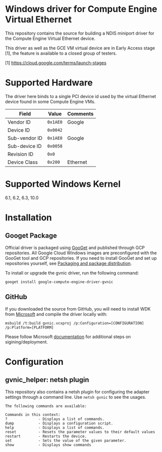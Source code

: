# Windows driver for Compute Engine Virtual Ethernet

This repository contains the source for building a NDIS miniport driver for the
Compute Engine Virtual Ethernet device.

This driver as well as the GCE VM virtual device are in Early Access stage [1],
the feature is available to a closed group of testers.

[1] https://cloud.google.com/terms/launch-stages

# Supported Hardware

The driver here binds to a single PCI device id used by the virtual Ethernet
device found in some Compute Engine VMs.

Field         | Value    | Comments
------------- | -------- | --------
Vendor ID     | `0x1AE0` | Google
Device ID     | `0x0042` |
Sub-vendor ID | `0x1AE0` | Google
Sub-device ID | `0x0058` |
Revision ID   | `0x0`    |
Device Class  | `0x200`  | Ethernet

# Supported Windows Kernel

6.1, 6.2, 6.3, 10.0

# Installation

## Googet Package

Official driver is packaged using [GooGet](https://github.com/google/googet) and
published through GCP repositories. All Google Cloud Windows images are
preconfigured with the GooGet tool and GCP repositories. If you need to install
GooGet and set up repositories yourself, see
[Packaging and package distribution](https://github.com/GoogleCloudPlatform/compute-image-windows#packaging-and-package-distribution).

To install or upgrade the gvnic driver, run the following command:

```
googet install google-compute-engine-driver-gvnic
```

## GitHub

If you downloaded the source from GitHub, you will need to install WDK from
[Microsoft](https://docs.microsoft.com/en-us/windows-hardware/drivers/download-the-wdk)
and compile the driver locally with:

```
msbuild /t:build gvnic.vcxproj /p:Configuration=[CONFIGURATION] /p:Platform=[PLATFORM]
```

Please follow Microsoft
[documentation](https://docs.microsoft.com/en-us/windows-hardware/drivers/) for
additional steps on sigining/deployment.

# Configuration

## gvnic_helper: netsh plugin
This repository also contains a netsh plugin for configuring the adapter
settings through a command line. Use `netsh gvnic` to see the usages.

```
The following commands are available:

Commands in this context:
?              - Displays a list of commands.
dump           - Displays a configuration script.
help           - Displays a list of commands.
reset          - Resets the parameter values to their default values
restart        - Restarts the device.
set            - Sets the value of the given parameter.
show           - Displays show commands
```
